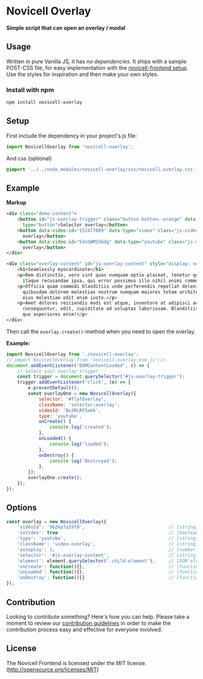 # Novicell Overlay
**Simple script that can open an overlay / modal**

## Usage

Written in pure Vanilla JS, it has *no dependencies*. It ships with a sample POST-CSS file, for easy implementation with the [novicell-frontend setup](https://github.com/Novicell/novicell-frontend). Use the styles for inspiration and then make your own styles.

### Install with npm

```bash
npm install novicell-overlay
```

## Setup

First include the dependency in your project's js file:
```javascript
import NovicellOverlay from 'novicell-overlay';
```

And css (optional)
```css
@import '../../node_modules/novicell-overlay/css/novicell.overlay.css';
```

## Example

**Markup**

```html
<div class="demo-content">
    <button id="js-overlay-trigger" class="button button--orange" data-element="#js-overlay-content"
      type="button">Selector overlay</button>
    <button data-video-id="152477009" data-type="vimeo" class="js-video-overlay-trigger button button--blue">Vimeo
      overlay</button>
    <button data-video-id="5dsGWM5XGdg" data-type="youtube" class="js-video-overlay-trigger button button--red">YouTube
      overlay</button>
</div>

<div class="overlay-content" id="js-overlay-content" style="display: none;">
    <h1>Seamlessly myocardinate</h1>
    <p>Rem distinctio, vero sint quas numquam optio placeat, tenetur quasi unde nobis maiores. Reiciendis veritatis
      itaque recusandae ipsa, qui error possimus illo nihil animi commodi neque beatae, dicta impedit. Laudantium.</p>
    <p>Officia quam commodi blanditiis unde perferendis repellat deleniti voluptatem consequatur repudiandae eos
      quibusdam dolorem molestias nostrum numquam maiores totam architecto, nemo provident reprehenderit labore veniam
      eius molestiae odit enim iusto.</p>
    <p>Amet dolores reiciendis modi est atque, inventore at adipisci accusamus hic necessitatibus obcaecati recusandae
      consequuntur, odit, cupiditate ad voluptas laboriosam. Blanditiis ducimus consectetur nulla voluptates rerum iusto
      quo asperiores enim!</p>
</div>
```

Then call the `overlay.create()`-method when you need to open the overlay.

**Example:**
```javascript
import NovicellOverlay from './novicell-overlay';
// import NovicellOverlay from 'novicell-overlay.esm.js';//
document.addEventListener('DOMContentLoaded', () => {
    // Select your overlay trigger
    const trigger = document.querySelector('#js-overlay-trigger');
    trigger.addEventListener('click', (e) => {
        e.preventDefault();
        const overlayOne = new NovicellOverlay({
            selector: '#flafOverlay',
            className: 'selector-overlay',
            videoId: 'Bs3RLRF5akk',
            type: 'youtube',
            onCreate() {
                console.log('created');
            },
            onLoaded() {
                console.log('loaded');
            },
            onDestroy() {
                console.log('Destroyed');
            },
        });
        overlayOne.create();
    });
});

```

## Options
```javascript
const overlay = new NovicellOverlay({
    'videoId': '9bZkp7q19f0',                               // [string] Youtube or Vimeo video id
    'isVideo': true                                         // [boolean] Determines if video. Default is false
    'type': 'youtube',                                      // [string] 'youtube' or 'vimeo'
    'className': 'video-overlay',                           // [string] class for overlay
    'autoplay': 1,                                          // [number] 0 or 1, turns on/off autoplay for vimeo and youtube
    'selector': '#js-overlay-content',                      // [string] javascript selector for content to go in overlay (overrides video)
    'element': element.querySelector('.child-element'),     // [DOM element] DOM element for content to go in overlay (overrides video)
    'onCreate': function(){},                               // [function] runs on create
    'onLoaded': function(){},                               // [function] runs on load
    'onDestroy': function(){}                               // [function] runs on destroy
});
```

## Contribution

Looking to contribute something? Here's how you can help. Please take a moment to review our [contribution guidelines](https://github.com/Novicell/novicell-frontend/wiki/Contribution-guidelines) in order to make the contribution process easy and effective for everyone involved.

## License

The Novicell Frontend is licensed under the MIT license. (http://opensource.org/licenses/MIT)